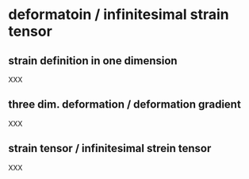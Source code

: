 # deformatoin / infinitesimal strain tensor

## strain definition in one dimension

XXX


## three dim. deformation / deformation gradient

XXX


## strain tensor / infinitesimal strein tensor

XXX